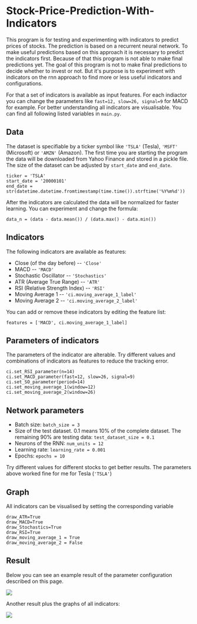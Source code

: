 # Stock-Price-Prediction-With-Indicators

This program is for testing and experimenting with indicators to predict prices of stocks.
The prediction is based on a recurrent neural network. To make useful predictions based on this approach it is necessary 
to predict the indicators first. Because of that this program is not able to make final predictions yet. The goal of this program
is not to make final predictions to decide whether to invest or not. But it's purpose is to experiment with 
indicators on the rnn approach to find more or less useful indicators and configurations.

For that a set of indicators is available as input features. For each indiactor you can change the parameters like `fast=12, slow=26, signal=9` 
for MACD for example. For better understanding all indicators are visualisable.
You can find all following listed variables in `main.py`.

Data
-

The dataset is specifiable by a ticker symbol like `'TSLA'` (Tesla), `'MSFT'` (Microsoft) or `'AMZN'` 
(Amazon). The first time you are starting the program the data will be downloaded from Yahoo Finance and stored in a pickle file.
The size of the dataset can be adjusted by  `start_date` and `end_date`.

```
ticker = 'TSLA'
start_date = '20000101'
end_date = str(datetime.datetime.fromtimestamp(time.time()).strftime('%Y%m%d'))

```

After the indicators are calculated the data will be normalized for faster learning. 
You can experiment and change the formula:

`data_n = (data - data.mean()) / (data.max() - data.min())
`


Indicators
-

The following indicators are available as features:

* Close (of the day before) -- `'Close'`
* MACD  -- `'MACD'`
* Stochastic Oscillator -- `'Stochastics'`
* ATR (Average True Range) -- `'ATR'`
* RSI (Relative Strength Index) -- `'RSI'`
* Moving Average 1 -- `'ci.moving_average_1_label'`
* Moving Average 2 -- `'ci.moving_average_2_label'`

You can add or remove these indicators by editing the feature list:

```
features = ['MACD', ci.moving_average_1_label]
```

Parameters of indicators
-

The parameters of the indicator are alterable. Try different values and combinations of indicators as features to reduce the tracking error.

```
ci.set_RSI_parameter(n=14)
ci.set_MACD_parameter(fast=12, slow=26, signal=9)
ci.set_SO_parameter(period=14)
ci.set_moving_average_1(window=12)
ci.set_moving_average_2(window=26)
```

Network parameters
-

* Batch size: `batch_size = 3`
* Size of the test dataset. 0.1 means 10% of the complete dataset. The remaining 90% are testing data: `test_dataset_size = 0.1`
* Neurons of the RNN: `num_units = 12`
* Learning rate: `learning_rate = 0.001`
* Epochs: `epochs = 10`

Try different values for different stocks to get better results. The parameters above worked fine for me for Tesla (`'TSLA'`)

Graph
-

All indicators can be visualised by setting the corresponding variable

```
draw_ATR=True
draw_MACD=True
draw_Stochastics=True
draw_RSI=True
draw_moving_average_1 = True
draw_moving_average_2 = False
```

Result
-

Below you can see an example result of the parameter configuration described on this page.

![](https://github.com/z33pX/Stock-Price-Prediction-With-Indicators/blob/master/pic_1.png)

Another result plus the graphs of all indicators:

![](https://github.com/z33pX/Stock-Price-Prediction-With-Indicators/blob/master/pic_2.png)
